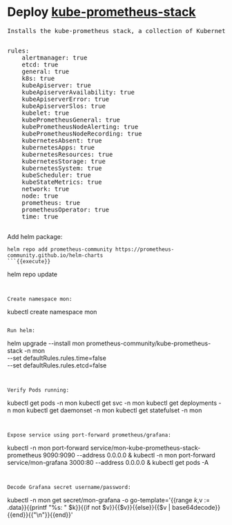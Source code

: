 
# Deploy [kube-prometheus-stack](https://github.com/prometheus-community/helm-charts/tree/main/charts/kube-prometheus-stack)

 <pre class="file">
Installs the kube-prometheus stack, a collection of Kubernetes manifests, Grafana dashboards, and Prometheus rules combined with documentation and scripts to provide easy to operate end-to-end Kubernetes cluster monitoring with Prometheus using the Prometheus Operator.
 </pre>


<pre class="file">
rules:
    alertmanager: true
    etcd: true
    general: true
    k8s: true
    kubeApiserver: true
    kubeApiserverAvailability: true
    kubeApiserverError: true
    kubeApiserverSlos: true
    kubelet: true
    kubePrometheusGeneral: true
    kubePrometheusNodeAlerting: true
    kubePrometheusNodeRecording: true
    kubernetesAbsent: true
    kubernetesApps: true
    kubernetesResources: true
    kubernetesStorage: true
    kubernetesSystem: true
    kubeScheduler: true
    kubeStateMetrics: true
    network: true
    node: true
    prometheus: true
    prometheusOperator: true
    time: true
 </pre>


Add helm package:
``` 
helm repo add prometheus-community https://prometheus-community.github.io/helm-charts
```{{execute}}

``` 
helm repo update
```{{execute}}


Create namespace mon:
``` 
kubectl create namespace mon
```{{execute}}

Run helm:
``` 
helm upgrade --install mon prometheus-community/kube-prometheus-stack -n mon \
--set defaultRules.rules.time=false \
--set defaultRules.rules.etcd=false
```{{execute}}


Verify Pods running:
``` 
kubectl get pods -n mon
kubectl get svc -n mon
kubectl get deployments -n mon
kubectl get daemonset -n mon
kubectl get statefulset -n mon
```{{execute}}


Expose service using port-forward prometheus/grafana:
``` 
kubectl -n mon port-forward service/mon-kube-prometheus-stack-prometheus  9090:9090  --address 0.0.0.0 &
kubectl -n mon port-forward service/mon-grafana 3000:80  --address 0.0.0.0 &
kubectl get pods -A
```{{execute}}


Decode Grafana secret username/password:
``` 
kubectl -n mon get secret/mon-grafana -o go-template='{{range $k,$v := .data}}{{printf "%s: " $k}}{{if not $v}}{{$v}}{{else}}{{$v | base64decode}}{{end}}{{"\n"}}{{end}}'
```{{execute}}
